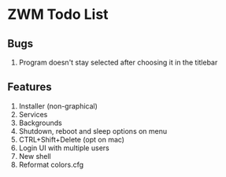 # ZWM Todo List 

## Bugs
1. Program doesn't stay selected after choosing it in the titlebar
## Features
1. Installer (non-graphical)
2. Services
3. Backgrounds
4. Shutdown, reboot and sleep options on menu
5. CTRL+Shift+Delete (opt on mac)
6. Login UI with multiple users
7. New shell 
8. Reformat colors.cfg
